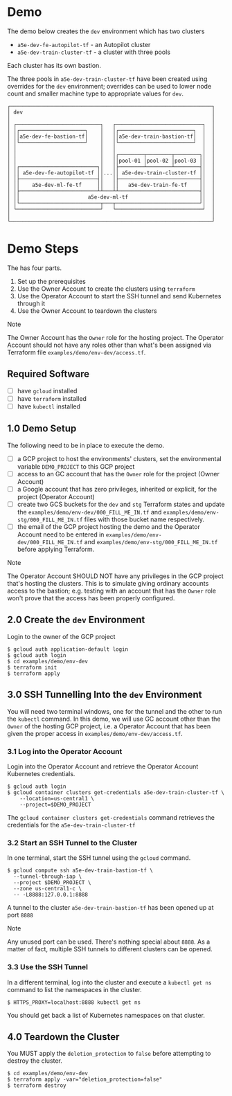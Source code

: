# Demo

The demo below creates the `dev` environment which has two clusters
- `a5e-dev-fe-autopilot-tf` - an Autopilot cluster
- `a5e-dev-train-cluster-tf` - a cluster with three pools

Each cluster has its own bastion.

The three pools in `a5e-dev-train-cluster-tf` have been created using overrides
for the `dev` environment; overrides can be used to lower node count and
smaller machine type to appropriate values for `dev`.

```text
┌─────────────────────────────────────────────────────────────────┐
│ dev                                                             │
│                                                                 │
│ ┌───────────────────────────┐   ┌────────────────────────────┐  │
│ │┌─────────────────────┐    │   │┌────────────────────────┐  │  │
│ ││a5e-dev-fe-bastion-tf│    │   ││a5e-dev-train-bastion-tf│  │  │
│ │└─────────────────────┘    │   │└────────────────────────┘  │  │
│ │                           │   │                            │  │
│ │                           │   │┌────────┬────────┬────────┐│  │
│ │                           │   ││pool-01 │pool-02 │pool-03 ││  │
│ │┌─────────────────────────┐│   │├────────┴────────┴────────┤│  │
│ ││ a5e-dev-fe-autopilot-tf ││...││ a5e-dev-train-cluster-tf ││  │
│ │├─────────────────────────┤│   │├──────────────────────────┤│  │
│ ││    a5e-dev-ml-fe-tf     ││   ││   a5e-dev-train-fe-tf    ││  │
│ │├─────────────────────────┴┴───┴┴──────────────────────────┤│  │
│ ││                      a5e-dev-ml-tf                       ││  │
│ │└──────────────────────────┬───┬───────────────────────────┘│  │
│ └───────────────────────────┘   └────────────────────────────┘  │
│                                                                 │
└─────────────────────────────────────────────────────────────────┘
```

# Demo Steps

The has four parts. 

1. Set up the prerequisites 
2. Use the Owner Account to create the clusters using `terraform`
3. Use the Operator Account to start the SSH tunnel and send Kubernetes through it
4. Use the Owner Account to teardown the clusters

> [!NOTE]
> The Owner Account has the `Owner` role for the hosting project.  The Operator
> Account should not have any roles other than what's been assigned via 
> Terraform file `examples/demo/env-dev/access.tf`.

## Required Software

- [ ] have `gcloud` installed
- [ ] have `terraform` installed
- [ ] have `kubectl` installed

## 1.0 Demo Setup

The following need to be in place to execute the demo.

- [ ] a GCP project to host the environments' clusters, set the environmental 
      variable `DEMO_PROJECT` to this GCP project
- [ ] access to an GC account that has the `Owner` role for the project (Owner Account)
- [ ] a Google account that has zero privileges, inherited or explicit, for the 
      project (Operator Account)
- [ ] create two GCS buckets for the `dev` and `stg` Terraform states and update
      the `examples/demo/env-dev/000_FILL_ME_IN.tf` and `examples/demo/env-stg/000_FILL_ME_IN.tf`
      files with those bucket name respectively.
- [ ] the email of the GCP project hosting the demo and the Operator Account 
      need to be entered in `examples/demo/env-dev/000_FILL_ME_IN.tf` and 
      `examples/demo/env-stg/000_FILL_ME_IN.tf` before applying Terraform. 

> [!NOTE]
> The Operator Account SHOULD NOT have any privileges in the GCP project that's
> hosting the clusters.  This is to simulate giving ordinary accounts access to
> the bastion; e.g. testing with an account that has the `Owner` role won't 
> prove that the access has been properly configured.

## 2.0 Create the `dev` Environment
Login to the owner of the GCP project
```shell
$ gcloud auth application-default login
$ gcloud auth login
$ cd examples/demo/env-dev
$ terraform init
$ terraform apply
```

## 3.0 SSH Tunnelling Into the `dev` Environment
You will need two terminal windows, one for the tunnel and the other to run the
`kubectl` command.  In this demo, we will use GC account other than the `Owner`
of the hosting GCP project, i.e. a Operator Account that has been given the proper
access in `examples/demo/env-dev/access.tf`.

### 3.1 Log into the Operator Account
Login into the Operator Account and retrieve the Operator Account Kubernetes
credentials.
```shell
$ gcloud auth login
$ gcloud container clusters get-credentials a5e-dev-train-cluster-tf \
    --location=us-central1 \
    --project=$DEMO_PROJECT
```
The `gcloud container clusters get-credentials` command retrieves the credentials
for the `a5e-dev-train-cluster-tf`

### 3.2 Start an SSH Tunnel to the Cluster
In one terminal, start the SSH tunnel using the `gcloud` command.
```shell
$ gcloud compute ssh a5e-dev-train-bastion-tf \
  --tunnel-through-iap \
  --project $DEMO_PROJECT \
  --zone us-central1-c \
  -- -L8888:127.0.0.1:8888
```
A tunnel to the cluster `a5e-dev-train-bastion-tf` has been opened up at
port `8888`
> [!NOTE]
> Any unused port can be used.  There's nothing special about `8888`.  As a 
> matter of fact, multiple SSH tunnels to different clusters can be opened.
 
### 3.3 Use the SSH Tunnel
In a different terminal, log into the cluster and execute a `kubectl get ns`
command to list the namespaces in the cluster.

```shell
$ HTTPS_PROXY=localhost:8888 kubectl get ns
```
You should get back a list of Kubernetes namespaces on that cluster.

## 4.0 Teardown the Cluster
You MUST apply the `deletion_protection` to `false` before attempting to destroy
the cluster.

```shell
$ cd examples/demo/env-dev 
$ terraform apply -var="deletion_protection=false"
$ terraform destroy
```